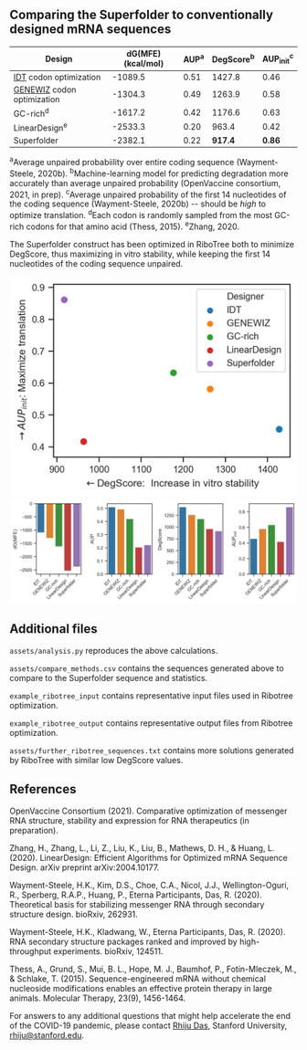 ## Comparing the Superfolder to conventionally designed mRNA sequences

| Design |  dG(MFE) (kcal/mol) |   AUP<sup>a</sup> | DegScore<sup>b</sup> | AUP<sub>init</sub><sup>c</sup> |
| ------------ |------------ |--------- | ----  | ----  | 
|          [IDT](https://www.idtdna.com/pages/tools/codon-optimization-tool?returnurl=%2FCodonOpt) codon optimization | -1089.5     | 0.51     |  1427.8 | 0.46 |
|     [GENEWIZ](https://www.genewiz.com/Public/Services/Gene-Synthesis/Codon-Optimization) codon optimization | -1304.3     | 0.49     |  1263.9 | 0.58 |
|      GC-rich<sup>d</sup> | -1617.2     | 0.42     |  1176.6 | 0.63 |
| LinearDesign<sup>e</sup> | -2533.3 | 0.20 |   963.4 | 0.42 |
|  Superfolder | -2382.1     | 0.22     |   **917.4** | **0.86** |

<sup>a</sup>Average unpaired probabiility over entire coding sequence (Wayment-Steele, 2020b). <sup>b</sup>Machine-learning model for predicting degradation more accurately than average unpaired probability (OpenVaccine consortium, 2021, in prep). <sup>c</sup>Average unpaired probability of the first 14 nucleotides of the coding sequence (Wayment-Steele, 2020b) -- should be *high* to optimize translation. <sup>d</sup>Each codon is randomly sampled from the most GC-rich codons for that amino acid (Thess, 2015). <sup>e</sup>Zhang, 2020.

The Superfolder construct has been optimized in RiboTree both to minimize DegScore, thus maximizing in vitro stability, while keeping the first 14 nucleotides of the coding sequence unpaired. 

<img src="assets/readme_metrics_2.png" alt="Scatterplot of DegScore vs. AUP init" width="600"/>

<img src="assets/readme_metrics.png" alt="Barplot of calculated metrics" width="600"/>

## Additional files

`assets/analysis.py` reproduces the above calculations.

`assets/compare_methods.csv` contains the sequences generated above to compare to the Superfolder sequence and statistics.

`example_ribotree_input` contains representative input files used in Ribotree optimization.

`example_ribotree_output` contains representative output files from Ribotree optimization.

`assets/further_ribotree_sequences.txt` contains more solutions generated by RiboTree with similar low DegScore values.

## References

OpenVaccine Consortium (2021). Comparative optimization of messenger RNA structure, stability and expression for RNA therapeutics (in preparation).

Zhang, H., Zhang, L., Li, Z., Liu, K., Liu, B., Mathews, D. H., & Huang, L. (2020). LinearDesign: Efficient Algorithms for Optimized mRNA Sequence Design. arXiv preprint arXiv:2004.10177.

Wayment-Steele, H.K., Kim, D.S., Choe, C.A., Nicol, J.J., Wellington-Oguri, R., Sperberg, R.A.P., Huang, P., Eterna Participants, Das, R. (2020). Theoretical basis for stabilizing messenger RNA through secondary structure design. bioRxiv, 262931.

Wayment-Steele, H.K., Kladwang, W., Eterna Participants, Das, R. (2020). RNA secondary structure packages ranked and improved by high-throughput experiments. bioRxiv, 124511.

Thess, A., Grund, S., Mui, B. L., Hope, M. J., Baumhof, P., Fotin-Mleczek, M., & Schlake, T. (2015). Sequence-engineered mRNA without chemical nucleoside modifications enables an effective protein therapy in large animals. Molecular Therapy, 23(9), 1456-1464.

For answers to any additional questions that might help accelerate the end of the COVID-19 pandemic, please contact [Rhiju Das](https://daslab.stanford.edu), Stanford University, <a href="mailto:rhiju@stanford.edu">rhiju@stanford.edu</a>.
